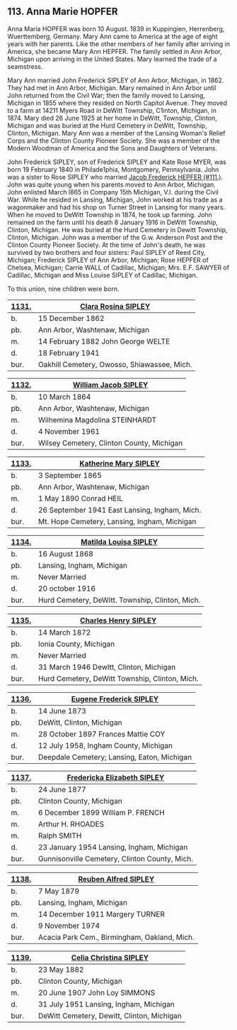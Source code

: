 ## 113. Anna Marie HOPFER

Anna Maria HOPFER was born 10 August. 1839 in Kuppingien, Herrenberg, Wuerttemberg, Germany. Mary Ann came to America at the age of eight years with her parents. Like the other members of her family after arriving in America, she became Mary Ann HEPFER. The family settled in Ann Arbor, Michigan upon arriving in the United States. Mary learned the trade of a seamstress.

Mary Ann married John Frederick SIPLEY of Ann Arbor, Michigan, in 1862. They had met in Ann Arbor, Michigan. Mary remained in Ann Arbor until John returned from the Civil War; then the family moved to Lansing, Michigan in 1855 where they resided on North Capitol Avenue. They moved to a farm at 14211 Myers Road in DeWitt Township, C1inton, Michigan, in 1874. Mary died 26 June 1925 at her home in DeWitt, Township, Clinton, Michigan and was buried at the Hurd Cemetery in DeWitt, Township, CIinton, Michigan. Mary Ann was a member of the Lansing Woman's Relief Corps and the Clinton County Pioneer Society. She was a member of the Modern Woodman of America and the Sons and Daughters of Veterans.

John Frederick SIPLEY, son of Frederick SIPLEY and Kate Rose MYER, was born 19 February 1840 in Philade1phia, Montgomery, Pennsylvania. John was a sister to Rose SIPLEY who married [Jacob Frederick HEPFER (#111.)](111). John was quite young when his parents moved to Ann Arbor, Michigan.  John enlisted March l865 in Company 15th Michigan, V.I. during the Civil War.  While he resided in Lansing, Michigan, John worked at his trade as a wagonmaker and had his shop on Turner Street in Lansing for many years. When he moved to DeWitt Township in 1874, he took up farming. John remained on the farm until his death 8 January 1916 in DeWitt Township, Clinton, Michigan. He was buried at the Hurd Cemetery in Dewitt Township, Clinton, Michigan. John was a member of the G.w. Anderson Post and the Clinton County Pioneer Society. At the time of John's death, he was survived by two brothers and four sisters: Paul SIPLEY of Reed City, Michigan; Frederick SIPLEY of Ann Arbor, Michigan; Rose HEPFER of Chelsea, Michigan; Carrie WALL of Cadillac, Michigan; Mrs. E.F. SAWYER of Cadillac, Michigan and Miss Louise SIPLEY of Cadillac, Michigan.

To this union, nine children were born.

[1131.](1131) | [Clara Rosina SIPLEY](1131)
| --- | ---
b. | 15 December 1862 
pb. | Ann Arbor, Washtenaw, Michigan
m. | 14 February 1882 John George WELTE
d. | 18 February 1941 
bur. | Oakhill Cemetery, Owosso, Shiawassee, Mich.

[1132.](1132) | [William  Jacob SIPLEY](1132)
| --- | ---
b. | 10 March 1864
pb. | Ann Arbor, Washtenaw, Michigan
m. | Wilhemina Magdolina STEINHARDT
d. | 4 November 1961
bur. | Wilsey Cemetery, Clinton County, Michigan

[1133.](1133) | [Katherine Mary SIPLEY](1133)
| --- | ---
b. | 3 September 1865
pb. | Ann Arbor, Washtenaw, Michigan
m. | 1 May 1890 Conrad HEIL
d. | 26 September 1941 East Lansing, Ingham, Mich.
bur. | Mt. Hope Cemetery, Lansing, Ingham, Michigan

[1134.](1134) | [Matilda Louisa SIPLEY](1134)
| --- | ---
b. | 16 August 1868 
pb. | Lansing, Ingham, Michigan
m. | Never Married 
d. | 20 october 1916 
bur. | Hurd Cemetery, DeWitt. Township, Clinton, Mich.

[1135.](1135) | [Charles Henry SIPLEY](1135)
| --- | ---
b. | 14 March 1872 
pb. | Ionia County, Michigan
m.  | Never Married 
d. | 31 March 1946 Dewltt, Clinton, Michigan
bur. | Hurd Cemetery, DeWitt Township, Clinton, Mich.

[1136.](1136) | [Eugene Frederick SIPLEY](1136)
| --- | ---
b. | 14 June 1873 
pb. | DeWitt, Clinton, Michigan
m. | 28 October 1897 Frances Mattie COY
d. | 12 July 1958, Ingham County, Michigan
bur. | Deepdale Cemetery; Lansing, Eaton, Michigan

[1137.](1137) | [Fredericka Elizabeth SIPLEY](1137)
| --- | ---
b. | 24 June 1877 
pb. | Clinton County, Michigan
m. | 6 December 1899 William P. FRENCH 
m. | Arthur H. RHOADES
m. | Ralph SMITH
d. | 23 January 1954 Lansing, Ingham, Michigan
bur. | Gunnisonville Cemetery, Clinton County, Mich.

[1138.](1138) | [Reuben Alfred SIPLEY](1138)
| --- | ---
b. | 7 May 1879
pb. | Lansing, Ingham, Michigan
m. | 14 December 1911 Margery TURNER
d. | 9 November 1974 
bur. | Acacia Park Cem., Birmingham, Oakland, Mich.


[1139.](1139) | [Celia Christina SIPLEY](1139)
| --- | ---
b. | 23 May 1882
pb. | Clinton County, Michigan
m. | 20 June 1907 John Loy SIMMONS 
d. | 31 July 1951 Lansing, Ingham, Michigan
bur. | DeWitt Cemetery, Dewitt, Clinton, Michigan